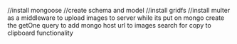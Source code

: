 
//install mongoose
//create schema and model
//install gridfs
//install multer as a middleware to upload images to server while its put on mongo
create the getOne query to add mongo host url to images
search for copy to clipboard functionality